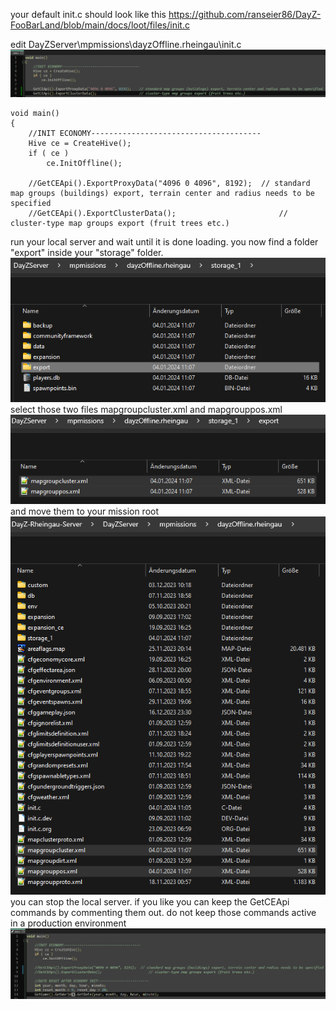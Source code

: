 your default init.c should look like this https://github.com/ranseier86/DayZ-FooBarLand/blob/main/docs/loot/files/init.c

edit DayZServer\mpmissions\dayzOffline.rheingau\init.c
<img src="https://github.com/ranseier86/DayZ-FooBarLand/blob/main/docs/loot/img/initcgetceapi.png">

```
void main()
{
	//INIT ECONOMY--------------------------------------
	Hive ce = CreateHive();
	if ( ce )
		ce.InitOffline();
	
	//GetCEApi().ExportProxyData("4096 0 4096", 8192);	// standard map groups (buildings) export, terrain center and radius needs to be specified
	//GetCEApi().ExportClusterData();						// cluster-type map groups export (fruit trees etc.)
```

run your local server and wait until it is done loading. you now find a folder "export" inside your "storage" folder.
<img src="https://github.com/ranseier86/DayZ-FooBarLand/blob/main/docs/loot/img/export.png">
select those two files mapgroupcluster.xml and mapgrouppos.xml 
<img src="https://github.com/ranseier86/DayZ-FooBarLand/blob/main/docs/loot/img/xmlfiles.png">
and move them to your mission root
<img src="https://github.com/ranseier86/DayZ-FooBarLand/blob/main/docs/loot/img/export2mission.png">
you can stop the local server.
if you like you can keep the GetCEApi commands by commenting them out. do not keep those commands active in a production environment
<img src="https://github.com/ranseier86/DayZ-FooBarLand/blob/main/docs/loot/img/initcgetceapicomment.png">

